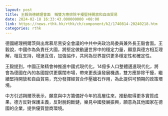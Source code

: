 ```yaml
---
layout: post
title: 王毅與德總理會面　稱雙方應排除干擾堅持開放和自由貿易
date: 2024-02-18 16:33:43.000000000 +08:00
link: https://news.rthk.hk/rthk/ch/component/k2/1740814-20240218.htm
categories: rthk
---
```


德國總理朔爾茨與出席慕尼黑安全會議的中共中央政治局委員兼外長王毅會面。王毅說，中國作為負責任大國，將堅定做動盪世界中的穩定力量，願意與德方相互理解，相互支持，增進互信，加強協作，共同為世界提供更多穩定性和確定性。

王毅提到，中國正聚精會神推進中國式現代化，14億多人口整體邁進現代化，將會為德國在內的各國提供更廣闊市場，帶來更長遠發展機遇，雙方應排除干擾，繼續堅持開放和自由貿易，充分發揮經貿合作壓艙石作用，為此提供可預期的政策環境。

中方引述朔爾茨表示，願意與中方籌備好今年的高層往來，推動取得更多實質成果，德方反對保護主義，反對脫鈎斷鏈，樂見中國發展振興，願意為其他國家在德國的企業，提供優質營商環境。
